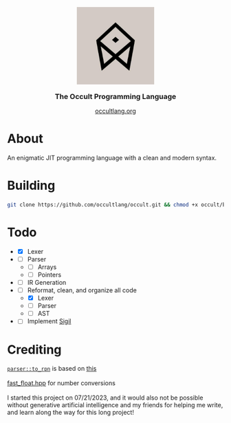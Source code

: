 <div align="center" style="display: grid; place-items: center; gap: 10px;">
  <a href="https://occultlang.org/" target="_blank">
    <img src="occult.jpg" width="180" alt="Occult Logo">
  </a>
  <h3 style="margin: 5px;">The Occult Programming Language</h3>
  <a href="https://occultlang.org" target="_blank">occultlang.org</a>
</div>

# About
An enigmatic JIT programming language with a clean and modern syntax.

# Building
```bash
git clone https://github.com/occultlang/occult.git && chmod +x occult/build.sh && ./occult/build.sh
```

# Todo
- - [x] Lexer
- - [ ] Parser
  - - [ ] Arrays
  - - [ ] Pointers
- - [ ] IR Generation
- - [ ] Reformat, clean, and organize all code
  - - [x] Lexer
  - - [ ] Parser
  - - [ ] AST
- - [ ] Implement [Sigil](https://github.com/occultlang/sigil)

# Crediting 
[`parser::to_rpn`](https://github.com/occultlang/occult/blob/main/src/parser/parser.cpp#L51) is based on [this](https://github.com/kamyu104/LintCode/blob/master/C%2B%2B/convert-expression-to-reverse-polish-notation.cpp) <br/><br/>
[fast_float.hpp](https://github.com/fastfloat/fast_float) for number conversions <br/><br/>
I started this project on 07/21/2023, and it would also not be possible without generative artificial intelligence and my friends for helping me write, and learn along the way for this long project!
